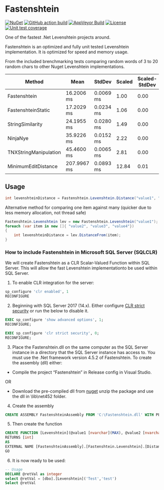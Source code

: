 # Fastenshtein
[![NuGet](https://img.shields.io/nuget/v/Fastenshtein.svg)](https://www.nuget.org/packages/Fastenshtein/) [![GitHub action build](https://github.com/DanHarltey/Fastenshtein/actions/workflows/main-build.yml/badge.svg?branch=master)](https://github.com/DanHarltey/Fastenshtein/actions/workflows/main-build.yml) [![AppVeyor Build](https://ci.appveyor.com/api/projects/status/my7qghoen4pofb3h?svg=true)](https://ci.appveyor.com/project/DanHarltey/fastenshtein) [![License](https://img.shields.io/badge/license-MIT-blue.svg)](LICENSE) [![Unit test coverage](https://coveralls.io/repos/github/DanHarltey/Fastenshtein/badge.svg?branch=master)](https://coveralls.io/github/DanHarltey/Fastenshtein?branch=master)

One of the fastest .Net Levenshtein projects around.

Fastenshtein is an optimized and fully unit tested Levenshtein implementation. It is optimized for speed and memory usage.

From the included brenchmarking tests comparing random words of 3 to 20 random chars to other Nuget Levenshtein implementations.

|                Method |        Mean |    StdDev | Scaled | Scaled-StdDev |     Gen 0 | Allocated |
|---------------------- |------------ |---------- |------- |-------------- |---------- |---------- |
|          Fastenshtein |  16.2006 ms | 0.0069 ms |   1.00 |          0.00 |         - |  20.48 kB |
|    FastenshteinStatic |  17.2029 ms | 0.0234 ms |   1.06 |          0.00 |         - |   2.81 MB |
|      StringSimilarity |  24.1955 ms | 0.0280 ms |   1.49 |          0.00 |  329.1667 |   5.87 MB |
|              NinjaNye |  35.9226 ms | 0.0152 ms |   2.22 |          0.00 | 6337.5000 |  44.21 MB |
| TNXStringManipulation |  45.4600 ms | 0.0065 ms |   2.81 |          0.00 | 3329.1667 |  24.63 MB |
|   MinimumEditDistance | 207.9967 ms | 0.0893 ms |  12.84 |          0.01 | 3404.1667 |  25.59 MB |

## Usage

```cs
int levenshteinDistance = Fastenshtein.Levenshtein.Distance("value1", "value2");
```
Alternative method for comparing one item against many (quicker due to less memory allocation, not thread safe)
```cs
Fastenshtein.Levenshtein lev = new Fastenshtein.Levenshtein("value1");
foreach (var item in new []{ "value2", "value3", "value4"})
{
	int levenshteinDistance = lev.DistanceFrom(item);
}
```
### How to include Fastenshtein in Microsoft SQL Server (SQLCLR)

We will create Fastenshtein as a CLR Scalar-Valued Function within SQL Server. This will allow the fast Levenshtein implementationto be used within SQL Server.

1. To enable CLR integration for the server:
```sql
sp_configure 'clr enabled', 1
RECONFIGURE
```
2. Beginning with SQL Server 2017 (14.x). Either configure [CLR strict security](https://docs.microsoft.com/en-us/sql/database-engine/configure-windows/clr-strict-security?view=sql-server-ver15) or run the below to disable it.
```sql
EXEC sp_configure 'show advanced options', 1;
RECONFIGURE;

EXEC sp_configure 'clr strict security', 0;
RECONFIGURE;
```

3. Place the Fastenshtein.dll on the same computer as the SQL Server instance in a directory that the SQL Server instance has access to. You must use the .Net framework version 4.5.2 of Fastenshtein. To create the assembly (dll) either:

* Compile the project “Fastenshtein” in Release config in Visual Studio.

OR

* Download the pre-compiled dll from [nuget](https://www.nuget.org/api/v2/package/Fastenshtein/) unzip the package and use the dll in \lib\net452 folder.

4. Create the assembly
```sql
CREATE ASSEMBLY FastenshteinAssembly FROM 'C:\Fastenshtein.dll' WITH PERMISSION_SET = SAFE
```

5. Then create the function
```sql
CREATE FUNCTION [Levenshtein](@value1 [nvarchar](MAX), @value2 [nvarchar](MAX))
RETURNS [int]
AS 
EXTERNAL NAME [FastenshteinAssembly].[Fastenshtein.Levenshtein].[Distance]
GO
```

6. It is now ready to be used: 
```sql
-- Usage
DECLARE @retVal as integer
select @retVal = [dbo].[Levenshtein]('Test','test')
Select @retVal
```